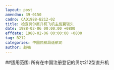 ```yaml
---
layout: post
amendno: 39-0150
cadno: CAD1988-B212-02
title: 检查贝尔直升机飞机主旋翼轭头
date: 1988-02-06 00:00:00 +0800
effdate: 1988-02-06 00:00:00 +0800
tag: B212
categories: 中国民航局适航司
author: 赵强
---
```


##适用范围:
所有在中国注册登记的贝尔212型直升机

